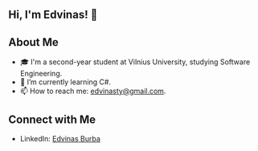 ## Hi, I'm Edvinas! 👋

## About Me
- 🎓 I'm a second-year student at Vilnius University, studying Software Engineering.
- 🌱 I’m currently learning C#.
- 📫 How to reach me: edvinasty@gmail.com.

## Connect with Me
- LinkedIn: [Edvinas Burba](https://www.linkedin.com/in/edvinas-burba-9b7bb523b/)